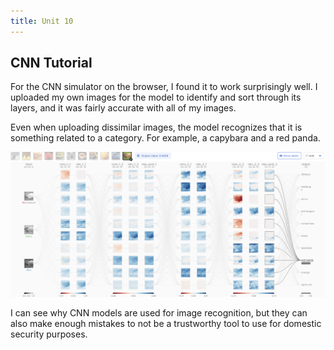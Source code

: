 ```yaml
---
title: Unit 10
---
```

CNN Tutorial 
--
For the CNN simulator on the browser, I found it to work surprisingly well. I uploaded my own images for the model to identify and sort through its layers, and it was fairly accurate with all of my images. 

Even when uploading dissimilar images, the model recognizes that it is something related to a category. For example, a capybara and a red panda. 

![1](https://github.com/inthekhards/inthekhards.github.io/blob/main/docs/Unit2Images/u10.png?raw=true)

I can see why CNN models are used for image recognition, but they can also make enough mistakes to not be a trustworthy tool to use for domestic security purposes. 
